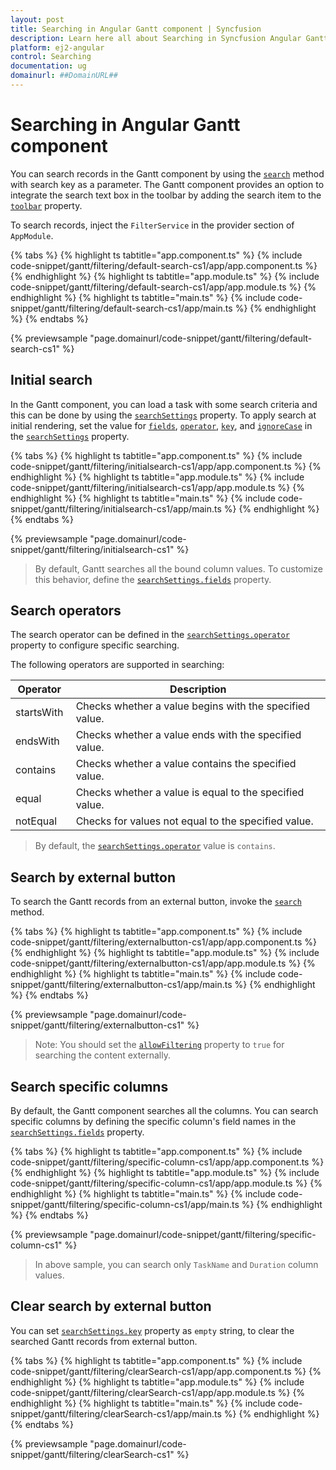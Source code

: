 ```yaml
---
layout: post
title: Searching in Angular Gantt component | Syncfusion
description: Learn here all about Searching in Syncfusion Angular Gantt component of Syncfusion Essential JS 2 and more.
platform: ej2-angular
control: Searching 
documentation: ug
domainurl: ##DomainURL##
---
```


# Searching in Angular Gantt component

You can search records in the Gantt component by using the [`search`](https://ej2.syncfusion.com/angular/documentation/api/gantt/#search) method with search key as a parameter. The Gantt component provides an option to integrate the search text box in the toolbar by adding the search item to the [`toolbar`](https://ej2.syncfusion.com/angular/documentation/api/gantt/#toolbar) property.

To search records, inject the `FilterService` in the provider section of `AppModule`.

{% tabs %}
{% highlight ts tabtitle="app.component.ts" %}
{% include code-snippet/gantt/filtering/default-search-cs1/app/app.component.ts %}
{% endhighlight %}
{% highlight ts tabtitle="app.module.ts" %}
{% include code-snippet/gantt/filtering/default-search-cs1/app/app.module.ts %}
{% endhighlight %}
{% highlight ts tabtitle="main.ts" %}
{% include code-snippet/gantt/filtering/default-search-cs1/app/main.ts %}
{% endhighlight %}
{% endtabs %}
  
{% previewsample "page.domainurl/code-snippet/gantt/filtering/default-search-cs1" %}

## Initial search

In the Gantt component, you can load a task with some search criteria and this can be done by using the [`searchSettings`](https://ej2.syncfusion.com/angular/documentation/api/gantt/searchSettings/) property.
To apply search at initial rendering, set the value for [`fields`](https://ej2.syncfusion.com/angular/documentation/api/gantt/searchSettings/#fields), [`operator`](https://ej2.syncfusion.com/angular/documentation/api/gantt/searchSettings/#operator), [`key`](https://ej2.syncfusion.com/angular/documentation/api/gantt/searchSettings/#key), and [`ignoreCase`](https://ej2.syncfusion.com/angular/documentation/api/gantt/searchSettings/#ignorecase) in the [`searchSettings`](https://ej2.syncfusion.com/angular/documentation/api/gantt/searchSettings/) property.

{% tabs %}
{% highlight ts tabtitle="app.component.ts" %}
{% include code-snippet/gantt/filtering/initialsearch-cs1/app/app.component.ts %}
{% endhighlight %}
{% highlight ts tabtitle="app.module.ts" %}
{% include code-snippet/gantt/filtering/initialsearch-cs1/app/app.module.ts %}
{% endhighlight %}
{% highlight ts tabtitle="main.ts" %}
{% include code-snippet/gantt/filtering/initialsearch-cs1/app/main.ts %}
{% endhighlight %}
{% endtabs %}
  
{% previewsample "page.domainurl/code-snippet/gantt/filtering/initialsearch-cs1" %}

> By default, Gantt searches all the bound column values. To customize this behavior, define the [`searchSettings.fields`](https://ej2.syncfusion.com/angular/documentation/api/gantt/searchSettings/#fields) property.

## Search operators

The search operator can be defined in the [`searchSettings.operator`](https://ej2.syncfusion.com/angular/documentation/api/gantt/searchSettings/#operator) property to configure specific searching.

The following operators are supported in searching:

Operator |Description
-----|-----
startsWith |Checks whether a value begins with the specified value.
endsWith |Checks whether a value ends with the specified value.
contains |Checks whether a value contains the specified value.
equal |Checks whether a value is equal to the specified value.
notEqual |Checks for values not equal to the specified value.

> By default, the [`searchSettings.operator`](https://ej2.syncfusion.com/angular/documentation/api/gantt/searchSettings/#operator) value is `contains`.

## Search by external button

To search the Gantt records from an external button, invoke the [`search`](https://ej2.syncfusion.com/angular/documentation/api/gantt/#search) method.

{% tabs %}
{% highlight ts tabtitle="app.component.ts" %}
{% include code-snippet/gantt/filtering/externalbutton-cs1/app/app.component.ts %}
{% endhighlight %}
{% highlight ts tabtitle="app.module.ts" %}
{% include code-snippet/gantt/filtering/externalbutton-cs1/app/app.module.ts %}
{% endhighlight %}
{% highlight ts tabtitle="main.ts" %}
{% include code-snippet/gantt/filtering/externalbutton-cs1/app/main.ts %}
{% endhighlight %}
{% endtabs %}
  
{% previewsample "page.domainurl/code-snippet/gantt/filtering/externalbutton-cs1" %}

>Note: You should set the [`allowFiltering`](https://ej2.syncfusion.com/angular/documentation/api/gantt/#allowfiltering) property to `true` for searching the content externally.

## Search specific columns

By default, the Gantt component searches all the columns. You can search specific columns by defining the specific column's field names in the [`searchSettings.fields`](https://ej2.syncfusion.com/angular/documentation/api/gantt/searchSettings/#fields) property.

{% tabs %}
{% highlight ts tabtitle="app.component.ts" %}
{% include code-snippet/gantt/filtering/specific-column-cs1/app/app.component.ts %}
{% endhighlight %}
{% highlight ts tabtitle="app.module.ts" %}
{% include code-snippet/gantt/filtering/specific-column-cs1/app/app.module.ts %}
{% endhighlight %}
{% highlight ts tabtitle="main.ts" %}
{% include code-snippet/gantt/filtering/specific-column-cs1/app/main.ts %}
{% endhighlight %}
{% endtabs %}
  
{% previewsample "page.domainurl/code-snippet/gantt/filtering/specific-column-cs1" %}

> In above sample, you can search only `TaskName` and `Duration` column values.

## Clear search by external button

You can set [`searchSettings.key`](https://ej2.syncfusion.com/angular/documentation/api/gantt/searchSettings/#key) property as `empty` string, to clear the searched Gantt records from external button.

{% tabs %}
{% highlight ts tabtitle="app.component.ts" %}
{% include code-snippet/gantt/filtering/clearSearch-cs1/app/app.component.ts %}
{% endhighlight %}
{% highlight ts tabtitle="app.module.ts" %}
{% include code-snippet/gantt/filtering/clearSearch-cs1/app/app.module.ts %}
{% endhighlight %}
{% highlight ts tabtitle="main.ts" %}
{% include code-snippet/gantt/filtering/clearSearch-cs1/app/main.ts %}
{% endhighlight %}
{% endtabs %}
  
{% previewsample "page.domainurl/code-snippet/gantt/filtering/clearSearch-cs1" %}
